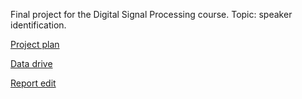 Final project for the Digital Signal Processing course. Topic: speaker identification.

[Project plan](https://docs.google.com/document/d/14XjJqM4TyghIvMdpdaLuSSGmxRl9F00ejJSlwRoms4Q/edit)

[Data drive](https://drive.google.com/drive/u/1/folders/175sdJDdKeFxy6os7fadCc1dZIirzgHrQ?fbclid=IwAR3SENlSs0Jvt08gHPDorpAmzPdg3ccSGv2w_w0an561RnHzKO52w6QjuP4)

[Report edit](https://www.overleaf.com/6373778412zbxgdgvvdmkt)
